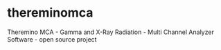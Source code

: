 # thereminomca
Theremino MCA - Gamma and X-Ray Radiation - Multi Channel Analyzer Software - open source project
